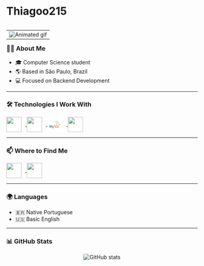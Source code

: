 # Thiagoo215

<table border="0" align="right">
  <tr>
    <td>
      <img 
        src="https://media.giphy.com/media/v1.Y2lkPTc5MGI3NjExZ3l2cXh2aDFnY3gxYnV5MTRlcHdpNHd4YW15NjI0ZWdmanB6dGpnMiZlcD12MV9naWZzX3NlYXJjaCZjdD1n/H03PuVdwREB21ANkLX/giphy.gif" 
        style="height: 430px; width: 440px;" 
        alt="Animated gif" 
      />
    </td>
  </tr>
</table>

### 👨‍💻 About Me

- 🎓 Computer Science student  
- 🌎 Based in São Paulo, Brazil  
- 💻 Focused on Backend Development  

---

### 🛠️ Technologies I Work With

<a href="https://seriouscomputerist.atariverse.com/media/pdf/book/C%20Programming%20Language%20-%202nd%20Edition%20(OCR).pdf" title="C">
  <img src="https://upload.wikimedia.org/wikipedia/commons/1/19/C_Logo.png" height="40" width="40" style="vertical-align:middle; margin-right:10px;" />
</a>

<a href="https://www.oracle.com/br/java/" title="Java">
  <img src="https://upload.wikimedia.org/wikipedia/en/3/30/Java_programming_language_logo.svg" height="40" width="40" style="vertical-align:middle; margin-right:10px;" />
</a>

<a href="https://www.mysql.com" title="SQL">
  <img src="https://raw.githubusercontent.com/github/explore/main/topics/mysql/mysql.png" height="40" width="40" style="vertical-align:middle; margin-right:10px;" />
</a>

<a href="https://www.linux.org/" title="Linux">
  <img src="https://upload.wikimedia.org/wikipedia/commons/a/af/Tux.png" height="40" width="40" style="vertical-align:middle; margin-right:10px;" />
</a>

---

### 📫 Where to Find Me

<a href="https://www.linkedin.com/in/thiago-freitas-santana" title="LinkedIn" target="_blank">
  <img src="https://cdn-icons-png.flaticon.com/512/174/174857.png" height="40" width="40" style="vertical-align:middle; margin-right:10px;" />
</a>

<a href="https://medium.com/@thiago88392043" title="Medium" target="_blank">
  <img src="https://cdn-icons-png.flaticon.com/512/2111/2111505.png" height="40" width="40" style="vertical-align:middle; margin-right:10px;" />
</a>

---

### 🌍 Languages
- 🇧🇷 Native Portuguese  
- 🇺🇸 Basic English  

---

### 📊 GitHub Stats

<p align="center">
  <img src="https://github-readme-stats.vercel.app/api?username=thiagoo215&show_icons=true&theme=radical" alt="GitHub stats" />
</p>
